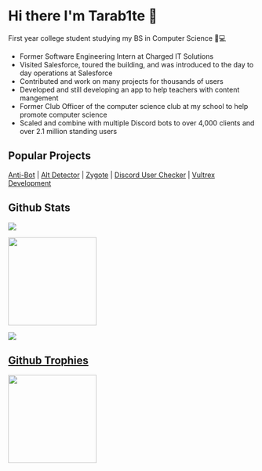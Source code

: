 # Hi there I'm Tarab1te 👋

First year college student studying my BS in Computer Science 🧪💻


- Former Software Engineering Intern at Charged IT Solutions 
- Visited Salesforce, toured the building, and was introduced to the day to day operations at Salesforce
- Contributed and work on many projects for thousands of users
- Developed and still developing an app to help teachers with content mangement
- Former Club Officer of the computer science club at my school to help promote computer science
- Scaled and combine with multiple Discord bots to over 4,000 clients and over 2.1 million standing users

## Popular Projects

[Anti-Bot](https://antibot.xyz) | [Alt Detector](https://alt-detector.tb1.pw/) | [Zygote](https://zyte.cloud) | [Discord User Checker](https://duc.jddev.wtf) | [Vultrex Development](https://vultrex.dev) 

## Github Stats

<a href="https://github.com/anuraghazra/github-readme-stats"><img align="center" src="https://readme-stats-six-sigma.vercel.app/api/top-langs/?username=JayyDoesDev&layout=compact&text_color=7289da&bg_color=2c2f33&ring_color=2C2F33&hide_border=true" /> 

<a href="https://github.com/anuraghazra/github-readme-stats"><img align="center" height="180em" src="https://readme-stats-six-sigma.vercel.app/api?username=JayyDoesDev&show_icons=true&hide_border=true&text_color=7289DA&bg_color=2c2f33&count_private=true" /> 

<a href="https://github.com/denvercoder1/github-readme-streak-stats"><img aligh="center" src="https://github-readme-streak-stats.herokuapp.com?user=Jayydoesdev&mode=weekly&background=2C2F33&stroke=7289DA&ring=7289DA&sideNums=7289DA&sideLabels=7289DA&currStreakNum=7289DA&fire=FFFFFF&currStreakLabel=7289DA&dates=7289DA&border=2C2F33">

## Github Trophies
<a href="https://github.com/ryo-ma/github-profile-trophy"><img align="center" height="180em" src="https://github-profile-trophy.vercel.app/?username=JayyDoesDev&theme=discord&no-frame=true" /> 



